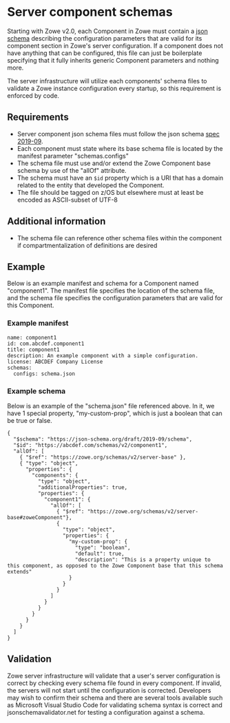 # Server component schemas

Starting with Zowe v2.0, each Component in Zowe must contain a [json schema](https://json-schema.org/) describing the configuration parameters that are valid for its component section in Zowe's server configuration. If a component does not have anything that can be configured, this file can just be boilerplate specifying that it fully inherits generic Component parameters and nothing more.

The server infrastructure will utilize each components' schema files to validate a Zowe instance configuration every startup, so this requirement is enforced by code.

## Requirements

* Server component json schema files must follow the json schema [spec 2019-09](https://json-schema.org/draft/2019-09/schema).
* Each component must state where its base schema file is located by the manifest parameter "schemas.configs"
* The schema file must use and/or extend the Zowe Component base schema by use of the "allOf" attribute.
* The schema must have an `$id` property which is a URI that has a domain related to the entity that developed the Component.
* The file should be tagged on z/OS but elsewhere must at least be encoded as ASCII-subset of UTF-8

## Additional information

* The schema file can reference other schema files within the component if compartmentalization of definitions are desired


## Example

Below is an example manifest and schema for a Component named "component1". The manifest file specifies the location of the schema file, and the schema file specifies the configuration parameters that are valid for this Component.

### Example manifest

```
name: component1
id: com.abcdef.component1
title: component1
description: An example component with a simple configuration.
license: ABCDEF Company License
schemas:
  configs: schema.json
```


### Example schema

Below is an example of the "schema.json" file referenced above. In it, we have 1 special property, "my-custom-prop", which is just a boolean that can be true or false.

```
{
  "$schema": "https://json-schema.org/draft/2019-09/schema",
  "$id": "https://abcdef.com/schemas/v2/component1",
  "allOf": [
    { "$ref": "https://zowe.org/schemas/v2/server-base" },
    { "type": "object",
      "properties": {
        "components": {
          "type": "object",
          "additionalProperties": true,
          "properties": {
            "component1": {
              "allOf": [
                { "$ref": "https://zowe.org/schemas/v2/server-base#zoweComponent"},
                { 
                  "type": "object",
                  "properties": {
                    "my-custom-prop": {
                      "type": "boolean",
                      "default": true,
                      "description": "This is a property unique to this component, as opposed to the Zowe Component base that this schema extends"
                    }
                  }
                }
              ]
            }
          }
        }
      }
    }
  ]
}
```

## Validation

Zowe server infrastructure will validate that a user's server configuration is correct by checking every schema file found in every component. If invalid, the servers will not start until the configuration is corrected. Developers may wish to confirm their schema and there are several tools available such as Microsoft Visual Studio Code for validating schema syntax is correct and jsonschemavalidator.net for testing a configuration against a schema.
